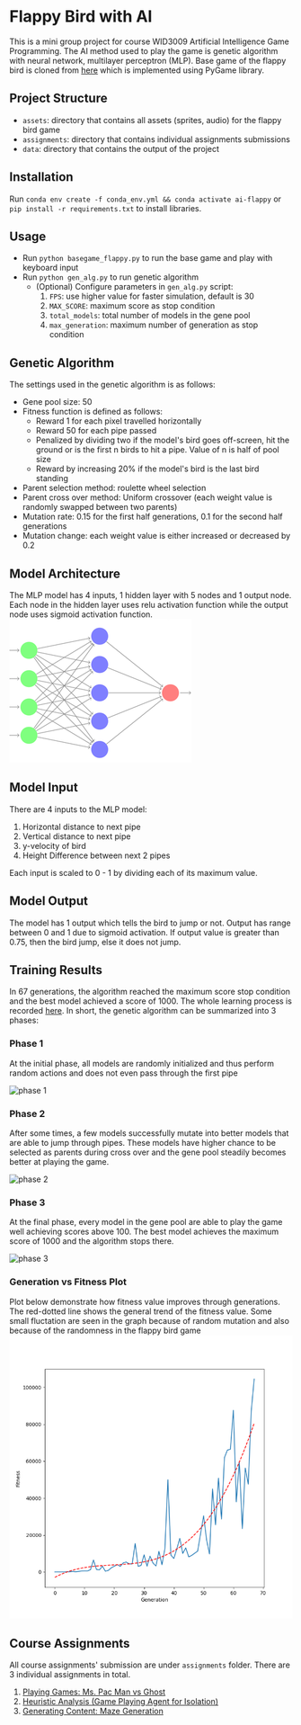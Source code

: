 # Flappy Bird with AI
This is a mini group project for course WID3009 Artificial Intelligence Game Programming. The AI method used to play
the game is genetic algorithm with neural network, multilayer perceptron (MLP). Base game of the flappy bird is 
cloned from [here](https://github.com/sourabhv/FlapPyBird) which is implemented using PyGame library.

## Project Structure
* `assets`: directory that contains all assets (sprites, audio) for the flappy bird game
* `assignments`: directory that contains individual assignments submissions
* `data`: directory that contains the output of the project

## Installation
Run `conda env create -f conda_env.yml && conda activate ai-flappy` or `pip install -r requirements.txt` to 
install libraries.

## Usage
* Run `python basegame_flappy.py` to run the base game and play with keyboard input
* Run `python gen_alg.py` to run genetic algorithm
    * (Optional) Configure parameters in `gen_alg.py` script:
        1. `FPS`: use higher value for faster simulation, default is 30
        2. `MAX_SCORE`: maximum score as stop condition
        3. `total_models`: total number of models in the gene pool 
        4. `max_generation`: maximum number of generation as stop condition

## Genetic Algorithm
The settings used in the genetic algorithm is as follows:
  * Gene pool size: 50
  * Fitness function is defined as follows:
    * Reward 1 for each pixel travelled horizontally
    * Reward 50 for each pipe passed
    * Penalized by dividing two if the model's bird goes off-screen, hit the ground or is the first n birds to hit a pipe. Value of n is half of pool size
    * Reward by increasing 20% if the model's bird is the last bird standing
  * Parent selection method: roulette wheel selection
  * Parent cross over method: Uniform crossover (each weight value is randomly swapped between two parents)
  * Mutation rate: 0.15 for the first half generations, 0.1 for the second half generations
  * Mutation change: each weight value is either increased or decreased by 0.2

## Model Architecture
The MLP model has 4 inputs, 1 hidden layer with 5 nodes and 1 output node. Each node in the hidden layer uses relu 
activation function while the output node uses sigmoid activation function.
![model-architecture](./data/neural-network.png)

## Model Input
There are 4 inputs to the MLP model:
1. Horizontal distance to next pipe
2. Vertical distance to next pipe
3. y-velocity of bird
4. Height Difference between next 2 pipes

Each input is scaled to 0 - 1 by dividing each of its maximum value.

## Model Output
The model has 1 output which tells the bird to jump or not. Output has range between 0 and 1 due to sigmoid activation.
If output value is greater than 0.75, then the bird jump, else it does not jump.

## Training Results
In 67 generations, the algorithm reached the maximum score stop condition and the best model achieved a score of 1000.
The whole learning process is recorded [here](https://drive.google.com/file/d/1NAuT_1OBedczvRX1utEVtOEox4ruBcWP/view).
In short, the genetic algorithm can be summarized into 3 phases:

### Phase 1
At the initial phase, all models are randomly initialized and thus perform random actions and does not even pass 
through the first pipe
  
![phase 1](./data/phase%201.gif)

### Phase 2 
After some times, a few models successfully mutate into better models that are able to jump through pipes. These models 
have higher chance to be selected as parents during cross over and the gene pool steadily becomes better at playing the
game.

![phase 2](./data/phase%202.gif)

### Phase 3
At the final phase, every model in the gene pool are able to play the game well achieving scores above 100. The best 
model achieves the maximum score of 1000 and the algorithm stops there.

![phase 3](./data/phase%203.gif)

### Generation vs Fitness Plot
Plot below demonstrate how fitness value improves through generations. The red-dotted line shows the general trend of the fitness
value. Some small fluctation are seen in the graph because of random mutation and also because of the randomness in the flappy bird game
![fitness graph](./data/fitness.png)


## Course Assignments
All course assignments' submission are under `assignments` folder. 
There are 3 individual assignments in total.
1. [Playing Games: Ms. Pac Man vs Ghost](assignments/assignment_1)
2. [Heuristic Analysis (Game Playing Agent for Isolation)](assignments/assignment_2)
3. [Generating Content: Maze Generation](assignments/assignment_3)
